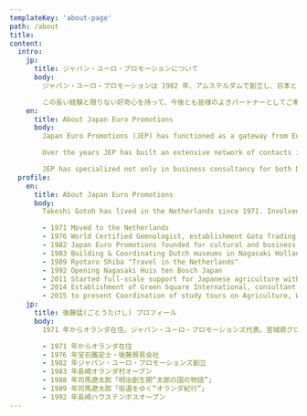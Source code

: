 ```yaml
---
templateKey: 'about-page'
path: /about
title:
content:
  intro:
    jp:
      title: ジャパン・ユーロ・プロモーションについて
      body:
        ジャパン・ユーロ・プロモーションは 1982 年、アムステルダムで創立し、日本とオランダをはじめとする欧州の国々との政治、経済、メディア、文化の交流促進に勤めて来ました。ジャパン・ユーロ・プロモーションは 創設以来、東西の橋として企業や団体のさまざまな課題を解決し、そこに新たな生きを引き込み、また、政府、自治体、商社、企業、博物館、新聞社、テレービ局、出版翻訳通(とお)訳事務所、ＮＧＯ，ＮＰＯなどの幅広いネットワークを通して広い分野の専門的知識を貯蓄して参りました。

        この長い経験と限りない好奇心を持って、今後とも皆様のよきパートナーとしてご奉仕させて頂きたいと存じております。
    en:
      title: About Japan Euro Promotions
      body:
        Japan Euro Promotions (JEP) has functioned as a gateway from Europe to Japan and Vice versa ever since 1982. Our Japanese and European clients vary from hospitality companies to research institutions, import and export companies environmental involved companies, but also to artists, cultural theme parcs, museums, TV-stations, newspapers,.

        Over the years JEP has built an extensive network of contacts in Japan and Europe and has acquired experience in various fields.

        JEP has specialized not only in business consultancy for both Dutch and Japanese companies and municipalities, but also has broad experience in media coordination and planning of cultural and social events.
  profile:
    en:
      title: About Japan Euro Promotions
      body:
        Takeshi Gotoh has lived in the Netherlands since 1971. Involved in business development of Nagasaki Holland Village and Huis Ten Bosch since 1983. Cooperated in the production of numerous programs of NHK such as Ryotaro Shiba's "Meiji era" Taro no Kuni no Monogatari "" and "Kaidowo Yuku ".  Served as a member of the Dutch Higher Education Council. Books written  include "Euthanasia and Staring at Death" (NHK Publishing) and "Country where people with dementia euthanize" (Mumbo Shobo).

        - 1971 Moved to the Netherlands
        - 1976 World Certified Gemnologist, establishment Goto Trading Company offering diamond expertise and trade in Antwerp
        - 1982 Japan Euro Promotions founded for cultural and business exchange, organizing cultural exchange events
        - 1983 Building & Coordinating Dutch museums in Nagasaki Holland Village
        - 1989 Ryotaro Shiba "Travel in the Netherlands"
        - 1992 Opening Nagasaki Huis ten Bosch Japan
        - 2011 Started full-scale support for Japanese agriculture with support for the Great East Japan Earthquake, event organization KLM, Consultant to Orion, Aweta and EES
        - 2014 Establishment of Green Square International, consultant to Vijverberg Advies Japan, Haakman Flowerbulbs, NEM HRSG, Miyagi Prefecture Global Business Advisor
        - 2015 to present Coordination of study tours on Agriculture, Welfare and Health Care in The Netherlands
    jp:
      title: 後藤猛(ごとうたけし) プロフィール
      body:
        1971 年からオランダ在住。ジャパン・ユーロ・プロモーションズ代表。宮城県グローバル・ビジネス・アドバイザー。長崎オランダ村やハウステンボスの事業開発に関わる。司馬遼太郎の「明治創生期“太郎の国の物語”」「街道をゆく“オランダ紀行”」など数多くの番組制作に協力。オランダ高等教育審議委員などを歴任。著書に『安楽死生と死を見つめる』（NHK 出版）『認知症の人が安楽死する国』(雲母書房)などがある。

        - 1971 年からオランダ在住
        - 1976 年宝石鑑定士・後藤貿易会社
        - 1982 年ジャパン・ユーロ・プロモーションズ創立
        - 1983 年長崎オランダ村オープン
        - 1988 年司馬遼太郎「明治創生期“太郎の国の物語”」
        - 1989 年司馬遼太郎「街道をゆく“オランダ紀行”」
        - 1992 年長崎ハウステンボスオープン
---
```

